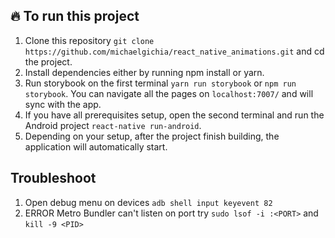 ## :fire: To run this project

1. Clone this repository `git clone https://github.com/michaelgichia/react_native_animations.git` and cd the project.
2. Install dependencies either by running npm install or yarn.
3. Run storybook on the first terminal `yarn run storybook` or `npm run storybook`. You can navigate all the pages on `localhost:7007/` and will sync with the app.
4. If you have all prerequisites setup, open the second terminal and run the Android project `react-native run-android`.
5. Depending on your setup, after the project finish building, the application will automatically start.

## Troubleshoot

1. Open debug menu on devices `adb shell input keyevent 82`
2. ERROR Metro Bundler can't listen on port <PORT> try `sudo lsof -i :<PORT>` and `kill -9 <PID>`
